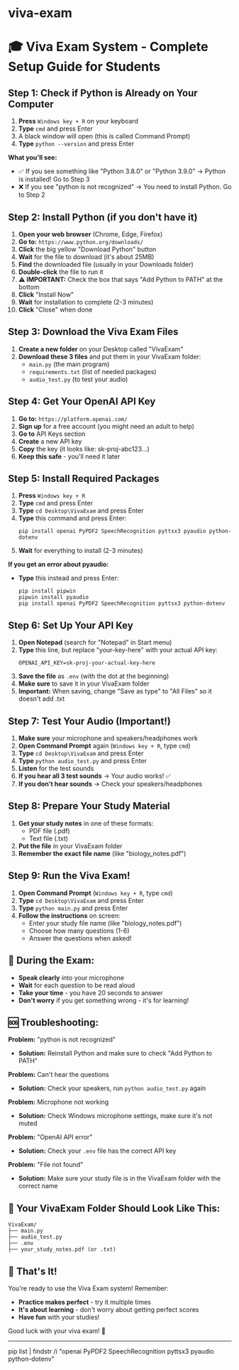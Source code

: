 # viva-exam
# 🎓 Viva Exam System - Complete Setup Guide for Students

## Step 1: Check if Python is Already on Your Computer

1. **Press** `Windows key + R` on your keyboard
2. **Type** `cmd` and press Enter
3. A black window will open (this is called Command Prompt)
4. **Type** `python --version` and press Enter

**What you'll see:**
- ✅ If you see something like "Python 3.8.0" or "Python 3.9.0" → Python is installed! Go to Step 3
- ❌ If you see "python is not recognized" → You need to install Python. Go to Step 2

## Step 2: Install Python (if you don't have it)

1. **Open your web browser** (Chrome, Edge, Firefox)
2. **Go to:** `https://www.python.org/downloads/`
3. **Click** the big yellow "Download Python" button
4. **Wait** for the file to download (it's about 25MB)
5. **Find** the downloaded file (usually in your Downloads folder)
6. **Double-click** the file to run it
7. **⚠️ IMPORTANT:** Check the box that says "Add Python to PATH" at the bottom
8. **Click** "Install Now"
9. **Wait** for installation to complete (2-3 minutes)
10. **Click** "Close" when done

## Step 3: Download the Viva Exam Files

1. **Create a new folder** on your Desktop called "VivaExam"
2. **Download these 3 files** and put them in your VivaExam folder:
   - `main.py` (the main program)
   - `requirements.txt` (list of needed packages)
   - `audio_test.py` (to test your audio)

## Step 4: Get Your OpenAI API Key

1. **Go to:** `https://platform.openai.com/`
2. **Sign up** for a free account (you might need an adult to help)
3. **Go to** API Keys section
4. **Create** a new API key
5. **Copy** the key (it looks like: sk-proj-abc123...)
6. **Keep this safe** - you'll need it later

## Step 5: Install Required Packages

1. **Press** `Windows key + R`
2. **Type** `cmd` and press Enter
3. **Type** `cd Desktop\VivaExam` and press Enter
4. **Type** this command and press Enter:
   ```
   pip install openai PyPDF2 SpeechRecognition pyttsx3 pyaudio python-dotenv
   ```
5. **Wait** for everything to install (2-3 minutes)

**If you get an error about pyaudio:**
- **Type** this instead and press Enter:
  ```
  pip install pipwin
  pipwin install pyaudio
  pip install openai PyPDF2 SpeechRecognition pyttsx3 python-dotenv
  ```

## Step 6: Set Up Your API Key

1. **Open Notepad** (search for "Notepad" in Start menu)
2. **Type** this line, but replace "your-key-here" with your actual API key:
   ```
   OPENAI_API_KEY=sk-proj-your-actual-key-here
   ```
3. **Save the file** as `.env` (with the dot at the beginning)
4. **Make sure** to save it in your VivaExam folder
5. **Important:** When saving, change "Save as type" to "All Files" so it doesn't add .txt

## Step 7: Test Your Audio (Important!)

1. **Make sure** your microphone and speakers/headphones work
2. **Open Command Prompt** again (`Windows key + R`, type `cmd`)
3. **Type** `cd Desktop\VivaExam` and press Enter
4. **Type** `python audio_test.py` and press Enter
5. **Listen** for the test sounds
6. **If you hear all 3 test sounds** → Your audio works! ✅
7. **If you don't hear sounds** → Check your speakers/headphones

## Step 8: Prepare Your Study Material

1. **Get your study notes** in one of these formats:
   - PDF file (.pdf)
   - Text file (.txt)
2. **Put the file** in your VivaExam folder
3. **Remember the exact file name** (like "biology_notes.pdf")

## Step 9: Run the Viva Exam!

1. **Open Command Prompt** (`Windows key + R`, type `cmd`)
2. **Type** `cd Desktop\VivaExam` and press Enter
3. **Type** `python main.py` and press Enter
4. **Follow the instructions** on screen:
   - Enter your study file name (like "biology_notes.pdf")
   - Choose how many questions (1-6)
   - Answer the questions when asked!

## 🎤 During the Exam:

- **Speak clearly** into your microphone
- **Wait** for each question to be read aloud
- **Take your time** - you have 20 seconds to answer
- **Don't worry** if you get something wrong - it's for learning!

## 🆘 Troubleshooting:

**Problem:** "python is not recognized"
- **Solution:** Reinstall Python and make sure to check "Add Python to PATH"

**Problem:** Can't hear the questions
- **Solution:** Check your speakers, run `python audio_test.py` again

**Problem:** Microphone not working
- **Solution:** Check Windows microphone settings, make sure it's not muted

**Problem:** "OpenAI API error"
- **Solution:** Check your `.env` file has the correct API key

**Problem:** "File not found"
- **Solution:** Make sure your study file is in the VivaExam folder with the correct name

## 📁 Your VivaExam Folder Should Look Like This:
```
VivaExam/
├── main.py
├── audio_test.py
├── .env
├── your_study_notes.pdf (or .txt)
```

## 🎉 That's It!

You're ready to use the Viva Exam system! Remember:
- **Practice makes perfect** - try it multiple times
- **It's about learning** - don't worry about getting perfect scores
- **Have fun** with your studies!

Good luck with your viva exam! 🌟

----------------------------
pip list | findstr /i "openai PyPDF2 SpeechRecognition pyttsx3 pyaudio python-dotenv"